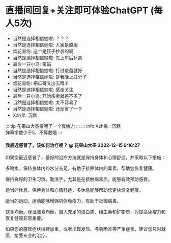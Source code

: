 # 直播间回复+关注即可体验ChatGPT (每人5次)
<ul class="gpt-fix-window"><li>当然是选择相信她啦: <span style="color:var(--vp-c-brand);"> ？？？</span></li><li>当然是选择相信她啦: <span style="color:var(--vp-c-brand);"> 人家是原版</span></li><li>烟花易纷: <span style="color:var(--vp-c-brand);"> 这个是筷子抄袭的啊</span></li><li>当然是选择相信她啦: <span style="color:var(--vp-c-brand);"> 先上车后补票</span></li><li>最后一只小鸟: <span style="color:var(--vp-c-brand);"> 宝娟</span></li><li>当然是选择相信她啦: <span style="color:var(--vp-c-brand);"> 打过疫苗就好</span></li><li>当然是选择相信她啦: <span style="color:var(--vp-c-brand);"> 是我晚上过分了</span></li><li>烟花易纷: <span style="color:var(--vp-c-brand);"> 把瓜哥叉出去喂羊</span></li><li>当然是选择相信她啦: <span style="color:var(--vp-c-brand);"> 感谢关注</span></li><li>最后一只小鸟: <span style="color:var(--vp-c-brand);"> 开始咳嗽就差不多了</span></li><li>当然是选择相信她啦: <span style="color:var(--vp-c-brand);"> 太不容易了</span></li><li>当然是选择相信她啦: <span style="color:var(--vp-c-brand);"> 还反省了一下</span></li><li>Xzh呆: <span style="color:var(--vp-c-brand);"> 沉默</span></li></ul>

::: tip 花果山大圣投喂了一个真给力
:::
::: info Xzh呆   :<span style="color:var(--vp-c-brand);"> 沉默 </span>     
 弹幕字数少于5，不算数哦
:::
#### 我最近感冒了，该如何治疗呢？ @ 花果山大圣  2022-12-15 9:16:27
如果您最近感冒了，最好的治疗方法就是保持身体和心情舒适，并采取以下措施：

多喝水。保持身体内的水分充足，有助于排除体内的毒素，帮助您恢复健康。

保持良好的卫生习惯。勤洗手，尤其是在接触病毒后，能够有效预防感冒。

适当的休息。保持身体和心情舒适，多休息能够帮助您更快恢复健康。

适当的运动。运动能够增强机体免疫力，有助于抵御病毒。

饮食均衡。保证膳食均衡，摄入充足的蛋白质、维生素和矿物质，对提高免疫力和恢复健康非常重要。

 如果您的感冒症状持续加重，或者出现发热、呼吸困难等严重症状，建议您及时就医，接受专业的治疗。